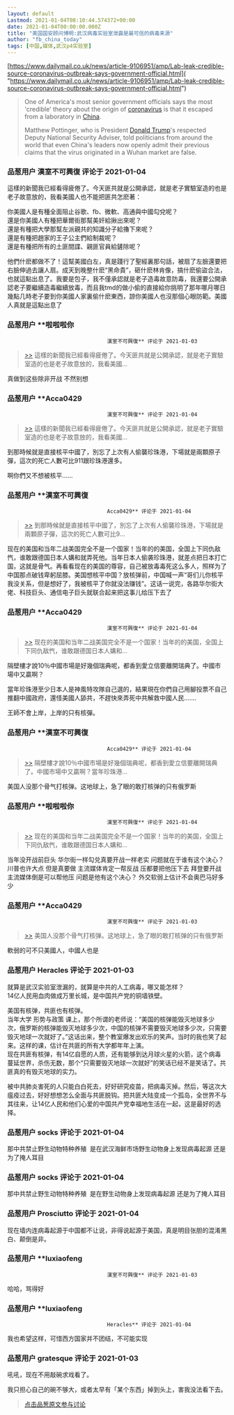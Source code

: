 ```yaml
---
layout: default
Lastmod: 2021-01-04T08:10:44.574372+00:00
date: 2021-01-04T00:00:00.000Z
title: "美国国安顾问博明:武汉病毒实验室泄露是最可信的病毒来源"
author: "fb_china_today"
tags: [中国,媒体,武汉p4实验室]
---
```


[https://www.dailymail.co.uk/news/article-9106951/amp/Lab-leak-credible-source-coronavirus-outbreak-says-government-official.html]( "https://www.dailymail.co.uk/news/article-9106951/amp/Lab-leak-credible-source-coronavirus-outbreak-says-government-official.html")  
  
  

> One of America's most senior government officials says the most 'credible' theory about the origin of [coronavirus]( "https://www.dailymail.co.uk/news/coronavirus/index.html") is that it escaped from a laboratory in [China]( "https://www.dailymail.co.uk/news/china/index.html").  
>   
> Matthew Pottinger, who is President [Donald Trump]( "https://www.dailymail.co.uk/news/donald_trump/index.html")'s respected Deputy National Security Adviser, told politicians from around the world that even China's leaders now openly admit their previous claims that the virus originated in a Wuhan market are false.

            
### 品葱用户 **漢室不可興復** 评论于 2021-01-04
        
這樣的新聞我已經看得疲倦了。今天匪共就是公開承認，就是老子實驗室造的也是老子故意放的，我看美國人也不能把匪共怎麽著：  
  
你美國人是有種全面阻止谷歌、fb、微軟、高通與中國勾兌呢？  
還是你美國人有種把華爾街那幫美奸給揪出來呢？  
還是有種把大學那幫左派親共的知識分子給擼下來呢？  
還是有種把趙家的王子公主們給制裁呢？  
還是有種把所有的土匪間諜、親匪官員給鏟除呢？  
  
他們什麽都做不了！這幫美國白左，真是踐行了聖經裏那句話，被扇了左臉還要把右臉伸過去讓人扇。成天到晚整什麽“黑命貴”，砸什麽林肯像，搞什麽偷盜合法，也就這點出息了。我要是包子，我不僅承認就是老子造毒故意防毒，我還要公開承認老子要繼續造毒繼續放毒，而且我tmd的做小偷的直接給你挑明了那年哪月哪日幾點几時老子要到你美國人家裏偷什麽東西，諒你美國人也沒那個心眼防範。美國人真就是這點出息了
        


            
### 品葱用户 **啦啦啦你				
									漢室不可興復** 评论于 2021-01-03
        
> [\>>]( "/article/item_id-575641#") 這樣的新聞我已經看得疲倦了。今天匪共就是公開承認，就是老子實驗室造的也是老子故意放的，我看美國...

  
真做到这些除非开战 不然别想
        


            
### 品葱用户 **Acca0429				
									漢室不可興復** 评论于 2021-01-04
        
> [\>>]( "/article/item_id-575641#") 這樣的新聞我已經看得疲倦了。今天匪共就是公開承認，就是老子實驗室造的也是老子故意放的，我看美國...

  
  
到那時候就是直接核平中國了，別忘了上次有人偷襲珍珠港，下場就是兩顆原子彈，這次的死亡人數可比911跟珍珠港還多。  
  
啊你們又不想被核平......
        


            
### 品葱用户 **漢室不可興復				
									Acca0429** 评论于 2021-01-04
        
> [\>>]( "/article/item_id-575658#") 到那時候就是直接核平中國了，別忘了上次有人偷襲珍珠港，下場就是兩顆原子彈，這次的死亡人數可比9...

  
现在的美国和当年二战美国完全不是一个国家！当年的的美国，全国上下同仇敌忾，谁敢跟德国日本人媾和就弄死他。当年日本人偷袭珍珠港，就差点把日本打亡国，这就是骨气。再看看现在的美国的尊容，自己被放毒毒死这么多人，照样为了中国那点破钱卑躬屈膝。美国想核平中国？放核弹前，中国喊一声“哥们儿你核平我没关系，但是想好了，我被核平了你就没法赚钱”。这话一说完，各路华尔街大佬、科技巨头、通信电子巨头就联合起来把这事儿给压下去了
        


            
### 品葱用户 **Acca0429				
									漢室不可興復** 评论于 2021-01-04
        
> [\>>]( "/article/item_id-575663#") 现在的美国和当年二战美国完全不是一个国家！当年的的美国，全国上下同仇敌忾，谁敢跟德国日本人媾和...

  
  
  
隔壁樓才說10％中國市場是好幾個瑞典呢，都香到愛立信要離開瑞典了。中國市場中又贏啊？  
  
當年珍珠港至少日本人是神風特攻隊自己選的，結果現在你們自己用腳投票不自己推翻中國政府，還怪美國人舔共，不趕快來弄死中共解救中國人民.......  
  
王師不會上岸，上岸的只有核彈。
        


            
### 品葱用户 **漢室不可興復				
									Acca0429** 评论于 2021-01-04
        
> [\>>]( "/article/item_id-575664#") 隔壁樓才說10％中國市場是好幾個瑞典呢，都香到愛立信要離開瑞典了。中國市場中又贏啊？當年珍珠港...

美国人没那个骨气打核弹。这地球上，急了眼的敢打核弹的只有俄罗斯
        


            
### 品葱用户 **啦啦啦你				
									漢室不可興復** 评论于 2021-01-04
        
> [\>>]( "/article/item_id-575663#") 现在的美国和当年二战美国完全不是一个国家！当年的的美国，全国上下同仇敌忾，谁敢跟德国日本人媾和...

  
当年没开战前巨头 华尔街一样勾兑真要开战一样老实 问题就在于谁有这个决心？ 川普也许大点 但是真要做 主流媒体肯定一帮反战 压都要把他压下去 拜登要开战主流媒体倒是可以帮他压 问题是他有这个决心？ 外交软弱上估计不会奥巴马好多少
        


            
### 品葱用户 **Acca0429				
									漢室不可興復** 评论于 2021-01-03
        
> [\>>]( "/article/item_id-575666#") 美国人没那个骨气打核弹。这地球上，急了眼的敢打核弹的只有俄罗斯

  
  
軟弱的可不只美國人，中國人也是
        


            
### 品葱用户 **Heracles** 评论于 2021-01-03
        
就算是武汉实验室泄漏的，就算是中共的人工病毒，哪又能怎样？  
14亿人民用血肉做成万里长城，是中国共产党的铜墙铁壁。  
  
美国有核弹，共匪也有核弹。  
当年大学 形势与政策 课上，那个所谓的老师说：“美国的核弹能毁灭地球多少次，俄罗斯的核弹能毁灭地球多少次，中国的核弹不需要毁灭地球多少次，只需要毁灭地球一次就好了。”这话出来，整个教室爆发出欢乐的笑声。当时的我也笑了起来。这样的课，估计在共匪的所有大学都年年上演。  
现在共匪有核弹，有14亿自愿的人质，还有能够到达月球火星的火箭，这个病毒蔓延世界，杀伤无数，那个“只需要毁灭地球一次就好”的笑话已经不是笑话了。共匪真的有毁灭地球的实力。  
  
被中共肺炎害死的人只能白白死去，好好研究疫苗，把病毒灭掉。然后，等这次大瘟疫过去，好好想想怎么全面与共匪脱钩。把共匪大陆变成一个孤岛，全世界不与其往来，让14亿人民和他们心爱的中国共产党幸福地生活在一起，这是最好的选择。
        


            
### 品葱用户 **socks** 评论于 2021-01-04
        
那中共禁止野生动物特种养殖  是在武汉海鲜市场野生动物身上发现病毒起源 还是为了掩人耳目
        


            
### 品葱用户 **socks** 评论于 2021-01-04
        
那中共禁止野生动物特种养殖  是在野生动物身上发现病毒起源 还是为了掩人耳目
        


            
### 品葱用户 **Prosciutto** 评论于 2021-01-04
        
现在墙内连病毒起源于中国都不让说，非得说起源于美国，真是明目张胆的混淆黑白、颠倒是非。
        


            
### 品葱用户 **luxiaofeng				
									漢室不可興復** 评论于 2021-01-03
        
哈哈，骂得好
        


            
### 品葱用户 **luxiaofeng				
									Heracles** 评论于 2021-01-04
        
我也希望这样，可惜西方国家并不团结，不可能实现
        


            
### 品葱用户 **gratesque** 评论于 2021-01-03
        
吼吼，现在不用敲碗求戏看了。  
  
我只担心自己的碗不够大，或者太早有「某个东西」掉到头上，害我没法看下去。
        






> [点击品葱原文参与讨论](https://pincong.rocks/article/28092)

